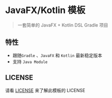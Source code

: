 # JavaFX/Kotlin 模板

> 一套简单的 JavaFX + Kotlin DSL Gradle 项目

## 特性

- 跟随`Gradle` 、`JavaFX` 和 `Kotlin` 最新稳定版本
- 支持 `Java Module`

## LICENSE

请看 [LICENSE](./LICENSE) 来了解此模板的 LICENSE
